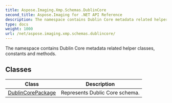 ```yaml
---
title: Aspose.Imaging.Xmp.Schemas.DublinCore
second_title: Aspose.Imaging for .NET API Reference
description: The namespace contains Dublin Core metadata related helper classes constants and methods
type: docs
weight: 1000
url: /net/aspose.imaging.xmp.schemas.dublincore/
---
```

The namespace contains Dublin Core metadata related helper classes, constants and methods.

## Classes

| Class | Description |
| --- | --- |
| [DublinCorePackage](./dublincorepackage/) | Represents Dublic Core schema. |


